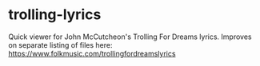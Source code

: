 # trolling-lyrics
Quick viewer for John McCutcheon's Trolling For Dreams lyrics. Improves on separate listing of files here: https://www.folkmusic.com/trollingfordreamslyrics
